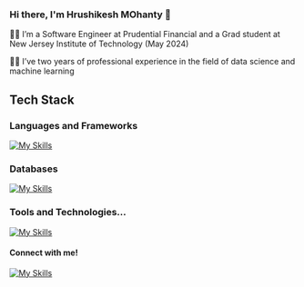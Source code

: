 ### Hi there, I'm Hrushikesh MOhanty 👋


👩‍🎓 I’m a Software Engineer at Prudential Financial and a Grad student at New Jersey Institute of Technology (May 2024)

👩‍💻 I’ve two years of professional experience in the field of data science and machine learning

## Tech Stack

### Languages and Frameworks
[![My Skills](https://skillicons.dev/icons?i=py,js,html,css,cs,react,nodejs,nextjs,express)]()

### Databases
[![My Skills](https://skillicons.dev/icons?i=mysql,mongodb)]()

### Tools and Technologies...
[![My Skills](https://skillicons.dev/icons?i=redux,unity,git,bitbucket,docker,flask,heroku,postman,blender,vscode)]()


#### Connect with me!
[![My Skills](https://skillicons.dev/icons?i=linkedin)](https://www.linkedin.com/in/hrushikeshmohanty/)

<!--
**kakarot98/kakarot98** is a ✨ _special_ ✨ repository because its `README.md` (this file) appears on your GitHub profile.

Here are some ideas to get you started:

- 🔭 I’m currently working on ...
- 🌱 I’m currently learning ...
- 👯 I’m looking to collaborate on ...
- 🤔 I’m looking for help with ...
- 💬 Ask me about ...
- 📫 How to reach me: ...
- 😄 Pronouns: ...
- ⚡ Fun fact: ...
-->
